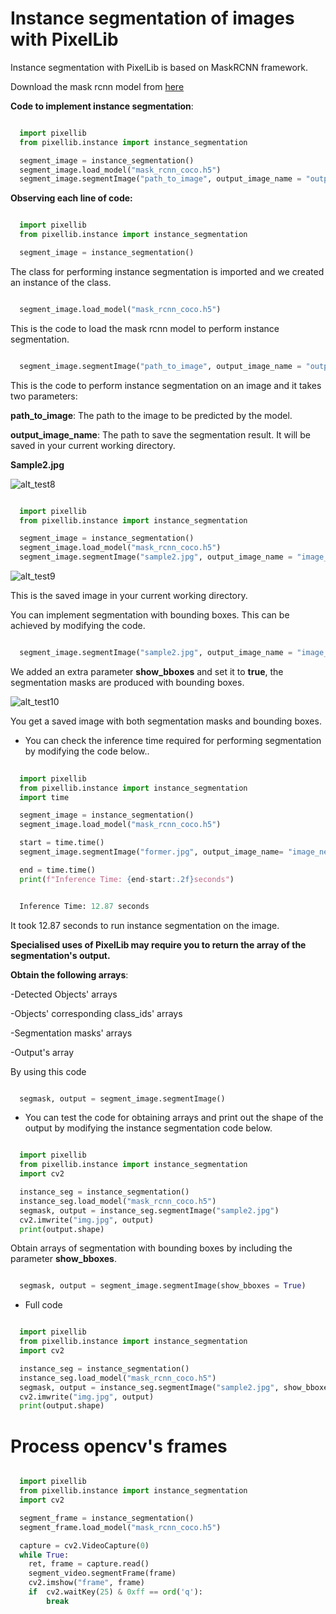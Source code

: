 # Instance segmentation of images with PixelLib

Instance segmentation with PixelLib is based on MaskRCNN framework.

Download the mask rcnn model from [here](https://github.com/ayoolaolafenwa/PixelLib/releases/download/1.2/mask_rcnn_coco.h5)

**Code to implement instance segmentation**:

```python

  import pixellib
  from pixellib.instance import instance_segmentation

  segment_image = instance_segmentation()
  segment_image.load_model("mask_rcnn_coco.h5") 
  segment_image.segmentImage("path_to_image", output_image_name = "output_image_path")
```
**Observing each line of code:**

```python

  import pixellib
  from pixellib.instance import instance_segmentation

  segment_image = instance_segmentation()
```
The class for performing instance segmentation is imported and we created an instance of the class.

```python

  segment_image.load_model("mask_rcnn_coco.h5") 
```
This is the code to load the mask rcnn model to perform instance segmentation. 

```python

  segment_image.segmentImage("path_to_image", output_image_name = "output_image_path")
```
This is the code to perform instance segmentation on an image and it takes two parameters:

  **path_to_image**: The path to the image to be predicted by the model.

  **output_image_name**: The path to save the segmentation result. It will be saved in your current working directory.

**Sample2.jpg**

![alt_test8](Images/cycle.jpg)


```python

  import pixellib
  from pixellib.instance import instance_segmentation

  segment_image = instance_segmentation()
  segment_image.load_model("mask_rcnn_coco.h5") 
  segment_image.segmentImage("sample2.jpg", output_image_name = "image_new.jpg")
```

![alt_test9](Images/result1.jpg)


This is the saved image in your current working directory. 

You can implement segmentation with bounding boxes. This can be achieved by modifying the code.

```python

  segment_image.segmentImage("sample2.jpg", output_image_name = "image_new.jpg", show_bboxes = True)

```
We added an extra parameter **show_bboxes** and set it to **true**, the segmentation masks are produced with bounding boxes.

![alt_test10](Images/result2.jpg)

You get a saved image with both segmentation masks and bounding boxes.


* You can check the inference time required for performing segmentation by modifying the code below..

``` python
  
  import pixellib
  from pixellib.instance import instance_segmentation
  import time

  segment_image = instance_segmentation()
  segment_image.load_model("mask_rcnn_coco.h5")

  start = time.time()
  segment_image.segmentImage("former.jpg", output_image_name= "image_new.jpg")

  end = time.time()
  print(f"Inference Time: {end-start:.2f}seconds")
```
``` python

  Inference Time: 12.87 seconds
```
It took 12.87 seconds to run instance segmentation on the image.

**Specialised uses of PixelLib may require you to return the array of the segmentation's output.**

**Obtain the following arrays**:

-Detected Objects' arrays

-Objects' corresponding class_ids' arrays

-Segmentation masks' arrays

-Output's array

By using this code

```python

  segmask, output = segment_image.segmentImage()
```



* You can test the code for obtaining arrays and print out the shape of the output by modifying the instance segmentation code below.

``` python

  import pixellib
  from pixellib.instance import instance_segmentation
  import cv2

  instance_seg = instance_segmentation()
  instance_seg.load_model("mask_rcnn_coco.h5")
  segmask, output = instance_seg.segmentImage("sample2.jpg")
  cv2.imwrite("img.jpg", output)
  print(output.shape)
```

Obtain arrays of segmentation with bounding boxes by including the parameter **show_bboxes**.

```python

  segmask, output = segment_image.segmentImage(show_bboxes = True)

```
* Full code

```python

  import pixellib
  from pixellib.instance import instance_segmentation
  import cv2

  instance_seg = instance_segmentation()
  instance_seg.load_model("mask_rcnn_coco.h5")
  segmask, output = instance_seg.segmentImage("sample2.jpg", show_bboxes= True)
  cv2.imwrite("img.jpg", output)
  print(output.shape)

``` 


# Process opencv's frames 

```python

  import pixellib
  from pixellib.instance import instance_segmentation
  import cv2

  segment_frame = instance_segmentation()
  segment_frame.load_model("mask_rcnn_coco.h5")

  capture = cv2.VideoCapture(0)
  while True:
    ret, frame = capture.read()
    segment_video.segmentFrame(frame)
    cv2.imshow("frame", frame)
    if  cv2.waitKey(25) & 0xff == ord('q'):
        break
```    